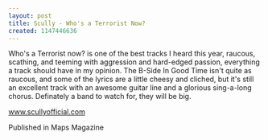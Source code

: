 ```yaml
---
layout: post
title: Scully - Who's a Terrorist Now?
created: 1147446636
---
```

Who's a Terrorist now? is one of the best tracks I heard this year, raucous, scathing, and teeming with aggression and hard-edged passion, everything a track should have in my opinion. The B-Side In Good Time isn't quite as raucous, and some of the lyrics are a little cheesy and cliched, but it's still an excellent track with an awesome guitar line and a glorious sing-a-long chorus. Definately a band to watch for, they will be big.

<a href='http://www.scullyofficial.com' target='_blank'>www.scullyofficial.com</a>


Published in Maps Magazine
